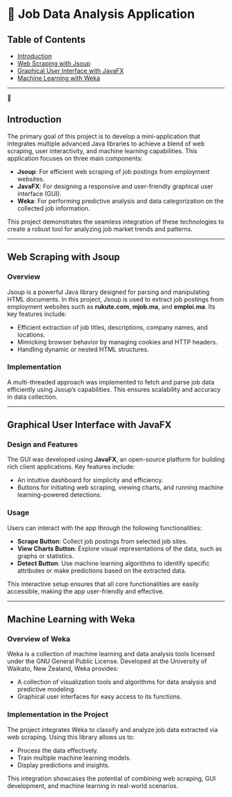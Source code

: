 # 🚀 **Job Data Analysis Application**

## Table of Contents

- [Introduction](#introduction)
- [Web Scraping with Jsoup](#web-scraping-with-jsoup)
- [Graphical User Interface with JavaFX](#graphical-user-interface-with-javafx)
- [Machine Learning with Weka](#machine-learning-with-weka)

---

🌟 
## Introduction 

The primary goal of this project is to develop a mini-application that integrates multiple advanced Java libraries to achieve a blend of web scraping, user interactivity, and machine learning capabilities. This application focuses on three main components:

- **Jsoup**: For efficient web scraping of job postings from employment websites.
- **JavaFX**: For designing a responsive and user-friendly graphical user interface (GUI).
- **Weka**: For performing predictive analysis and data categorization on the collected job information.

This project demonstrates the seamless integration of these technologies to create a robust tool for analyzing job market trends and patterns.

---

## Web Scraping with Jsoup 

### Overview
Jsoup is a powerful Java library designed for parsing and manipulating HTML documents. In this project, Jsoup is used to extract job postings from employment websites such as **rukute.com**, **mjob.ma**, and **emploi.ma**. Its key features include:

- Efficient extraction of job titles, descriptions, company names, and locations.
- Mimicking browser behavior by managing cookies and HTTP headers.
- Handling dynamic or nested HTML structures.

### Implementation
A multi-threaded approach was implemented to fetch and parse job data efficiently using Jsoup’s capabilities. This ensures scalability and accuracy in data collection.

---

## Graphical User Interface with JavaFX 

### Design and Features
The GUI was developed using **JavaFX**, an open-source platform for building rich client applications. Key features include:

- An intuitive dashboard for simplicity and efficiency.
- Buttons for initiating web scraping, viewing charts, and running machine learning-powered detections.

### Usage
Users can interact with the app through the following functionalities:
- **Scrape Button**: Collect job postings from selected job sites.
- **View Charts Button**: Explore visual representations of the data, such as graphs or statistics.
- **Detect Button**: Use machine learning algorithms to identify specific attributes or make predictions based on the extracted data.

This interactive setup ensures that all core functionalities are easily accessible, making the app user-friendly and effective.

---

## Machine Learning with Weka 

### Overview of Weka
Weka is a collection of machine learning and data analysis tools licensed under the GNU General Public License. Developed at the University of Waikato, New Zealand, Weka provides:

- A collection of visualization tools and algorithms for data analysis and predictive modeling.
- Graphical user interfaces for easy access to its functions.

### Implementation in the Project
The project integrates Weka to classify and analyze job data extracted via web scraping. Using this library allows us to:

- Process the data effectively.
- Train multiple machine learning models.
- Display predictions and insights.

This integration showcases the potential of combining web scraping, GUI development, and machine learning in real-world scenarios.
